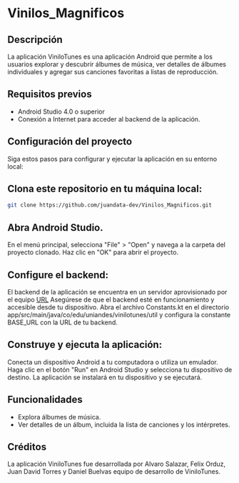 # Vinilos_Magnificos

## Descripción
La aplicación ViniloTunes es una aplicación Android que permite a los usuarios explorar y descubrir álbumes de música, ver detalles de álbumes individuales y agregar sus canciones favoritas a listas de reproducción.

## Requisitos previos
- Android Studio 4.0 o superior
- Conexión a Internet para acceder al backend de la aplicación.

## Configuración del proyecto
Siga estos pasos para configurar y ejecutar la aplicación en su entorno local:

## Clona este repositorio en tu máquina local:
   ```bash
   git clone https://github.com/juandata-dev/Vinilos_Magnificos.git
   ```
## Abra Android Studio.

En el menú principal, selecciona "File" > "Open" y navega a la carpeta del proyecto clonado. Haz clic en "OK" para abrir el proyecto.

## Configure el backend:

El backend de la aplicación se encuentra en un servidor aprovisionado por el equipo [URL](http://miso.denkitronik.com:3000) Asegúrese de que el backend esté en funcionamiento y accesible desde tu dispositivo.
Abra el archivo Constants.kt en el directorio app/src/main/java/co/edu/uniandes/vinilotunes/util y configura la constante BASE_URL con la URL de tu backend.

## Construye y ejecuta la aplicación:

Conecta un dispositivo Android a tu computadora o utiliza un emulador.
Haga clic en el botón "Run" en Android Studio y selecciona tu dispositivo de destino.
La aplicación se instalará en tu dispositivo y se ejecutará.

## Funcionalidades
- Explora álbumes de música.
- Ver detalles de un álbum, incluida la lista de canciones y los intérpretes.

## Créditos
La aplicación ViniloTunes fue desarrollada por Alvaro Salazar, Felix Orduz, Juan David Torres y Daniel Buelvas equipo de desarrollo de ViniloTunes.
